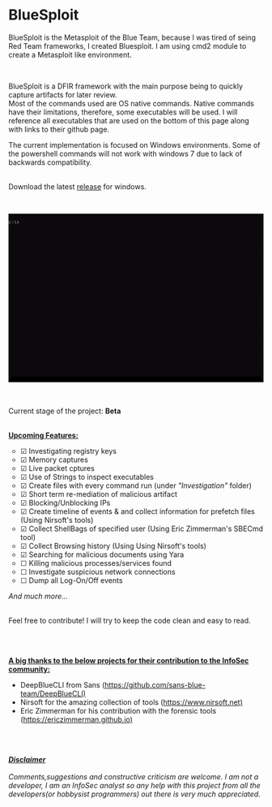 # BlueSploit

<p>BlueSploit is the Metasploit of the Blue Team, because I was tired of seing Red Team frameworks, I created Bluesploit. I am using cmd2 module to create a Metasploit like environment.</p><br>

BlueSploit is a DFIR framework with the main purpose being to quickly capture artifacts for later review. <br> 
Most of the commands used are OS native commands. Native commands have their limitations, therefore, some executables will be used. I will reference all executables that are used on the bottom of this page along with links to their github page.<br>

The current implementation is focused on Windows environments. Some of the powershell commands will not work with windows 7 due to lack of backwards compatibility.<br> 
<br>
<p>Download the latest <a href="https://github.com/tsale/BlueSploit/releases">release</a>&nbsp;for windows.</p>
<br>

![](PNGs/BlueSploit.gif)
<br>
<p><img src="https://github.com/tsale/BlueSploit/blob/master/PNGs/netstat_listening.PNG" alt="" /></p>

Current stage of the project: <b>Beta</b> 
<br> <br> 

<p><span style="text-decoration: underline;"><strong>Upcoming Features:</strong></span></p>
<ul style="list-style-type: circle;">

<li>&#9745; Investigating registry keys</li>
<li>&#9745; Memory captures</li>
<li>&#9745; Live packet cptures</li>
<li>&#9745; Use of Strings to inspect executables</li>
<li>&#9745; Create files with every command run (under <i>"Investigation"</i> folder)</li>
<li>&#9745; Short term re-mediation of malicious artifact</li>
<li>&#9745; Blocking/Unblocking IPs</li>
<li>&#9745; Create timeline of events & and collect information for prefetch files (Using Nirsoft's tools)</li>
<li>&#9745; Collect ShellBags of specified user (Using Eric Zimmerman's SBECmd tool)</li>
<li>&#9745; Collect Browsing history (Using Using Nirsoft's tools)</li>
<li>&#9745; Searching for malicious documents using Yara</li>
<li>&#9744; Killing malicious processes/services found</li>
<li>&#9744; Investigate suspicious network connections</li>
<li>&#9744; Dump all Log-On/Off events</li>

</ul>
<em>And much more...</em><br><br>

<p>Feel free to contribute! I will try to keep the code clean and easy to read.</p>
<br> <br> 

<p><strong><span style="text-decoration: underline;">A big thanks to the below projects for their contribution to the InfoSec community:</span></strong></p>
<ul>
<li>DeepBlueCLI from Sans (<a href="https://github.com/sans-blue-team/DeepBlueCLI">https://github.com/sans-blue-team/DeepBlueCLI)</a>
<li>Nirsoft for the amazing collection of tools (<a href="https://www.nirsoft.net">https://www.nirsoft.net)</a>
</li>
<li>Eric Zimmerman for his contribution with the forensic tools (<a href="https://ericzimmerman.github.io/">https://ericzimmerman.github.io)</a>
</li>
</ul>
<br><br>


<p><b><u><i>Disclaimer</i></u></b> 
 <br><br>
<i>Comments,suggestions and constructive criticism are welcome. I am not a developer, I am an InfoSec analyst so any help with this project from all the developers(or hobbysist programmers) out there is very much appreciated.</i></p>
